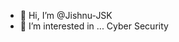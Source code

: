 - 👋 Hi, I’m @Jishnu-JSK
- 👀 I’m interested in ... Cyber Security
<!---
Jishnu-JSK/Jishnu-JSK is a ✨ special ✨ repository because its `README.md` (this file) appears on your GitHub profile.
You can click the Preview link to take a look at your changes.
--->
